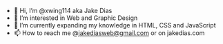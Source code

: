 - 👋 Hi, I’m @xwing114 aka Jake Dias
- 👀 I’m interested in Web and Graphic Design
- 🌱 I’m currently expanding my knowledge in HTML, CSS and JavaScript
- 📫 How to reach me @jakediasweb@gmail.com or on jakedias.com

<!---
xwing114/xwing114 is a ✨ special ✨ repository because its `README.md` (this file) appears on your GitHub profile.
You can click the Preview link to take a look at your changes.
--->
